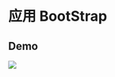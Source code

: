 # 应用 BootStrap

## Demo

![](http://gtms04.alicdn.com/tps/i4/TB1HvHWFVXXXXcrXFXXuxvuIVXX-600-405.gif)

